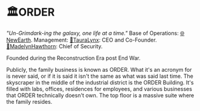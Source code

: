 # 🏛ORDER
*"Un-Grimdark-ing the galaxy, one life at a time."*
Base of Operations: [🌐NewEarth](🌐NewEarth.md).
Management:
	[🔻TauraLynx](🔻TauraLynx.md): CEO and Co-Founder.
	[🔻MadelynHawthorn](🔻MadelynHawthorn.md): Chief of Security.

Founded during the Reconstruction Era post End War.

Publicly, the family business is known as ORDER. What it's an acronym for is never said, or if it is said it isn't the same as what was said last time. The skyscraper in the middle of the industrial district is the ORDER Building. It's filled with labs, offices, residences for employees, and various businesses that ORDER technically doesn't own. The top floor is a massive suite where the family resides.